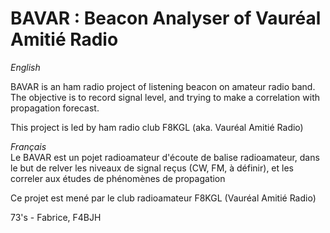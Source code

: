 # BAVAR : Beacon Analyser of Vauréal Amitié Radio


*English*  

BAVAR is an ham radio project of listening beacon on amateur radio band. The objective is to record signal level, and trying to make a correlation with propagation forecast.

This project is led by ham radio club F8KGL (aka. Vauréal Amitié Radio)

*Français*  
Le BAVAR est un pojet radioamateur d'écoute de balise radioamateur, dans le but de relver les niveaux de signal reçus (CW, FM, à définir), et les correler aux études de phénomènes de propagation

Ce projet est mené par le club radioamateur F8KGL (Vauréal Amitié Radio)

73's - Fabrice, F4BJH
